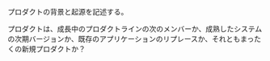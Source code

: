 プロダクトの背景と起源を記述する。

プロダクトは、成長中のプロダクトラインの次のメンバーか、成熟したシステムの次期バージョンか、既存のアプリケーションのリプレースか、それともまったくの新規プロダクトか？


